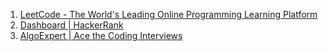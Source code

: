 1. [LeetCode - The World's Leading Online Programming Learning Platform](https://leetcode.com/)
2. [Dashboard | HackerRank](https://www.hackerrank.com/dashboard)
3. [AlgoExpert | Ace the Coding Interviews](https://www.algoexpert.io/product)
